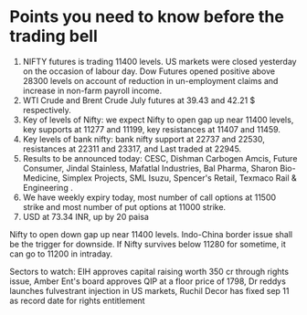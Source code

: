 # Points you need to know before the trading bell
1. NIFTY futures is trading 11400 levels. US markets were closed yesterday on the occasion of labour day. Dow Futures opened positive above 28300 levels on account of reduction in un-employment claims and increase in non-farm payroll income.
2. WTI Crude and Brent Crude July futures at 39.43 and 42.21 $ respectively.
3. Key of levels of Nifty: we expect Nifty to open gap up near 11400 levels, key supports at 11277 and 11199, key resistances at 11407 and 11459.
4. Key levels of bank nifty: bank nifty support at 22737 and 22530, resistances at 22311 and 23317, and Last traded at 22945.
5. Results to be announced today: CESC, Dishman Carbogen Amcis, Future Consumer, Jindal Stainless, Mafatlal Industries, Bal Pharma, Sharon Bio-Medicine, Simplex Projects, SML Isuzu, Spencer's Retail, Texmaco Rail & Engineering .
6. We have weekly expiry today, most number of call options at 11500 strike and most number of put options at 11000 strike.
7. USD at 73.34 INR, up by 20 paisa

Nifty to open down gap up near 11400 levels. Indo-China border issue shall be the trigger for downside. If Nifty survives below 11280 for sometime, it can go to 11200 in intraday.

Sectors to watch: EIH approves capital raising worth 350 cr through rights issue, Amber Ent's board approves QIP at a floor price of 1798, Dr reddys launches fulvestrant injection in US markets, Ruchil Decor has fixed sep 11 as record date for rights entitlement
